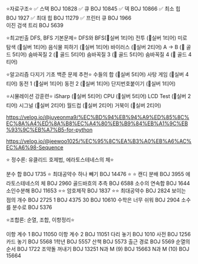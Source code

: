 ⭐자료구조⭐
✅ 스택 BOJ 10828
✅ 큐 BOJ 10845
✅ 덱 BOJ 10866
✅ 최소 힙 BOJ 1927
✅ 최대 힙 BOJ 11279
✅ 프린터 큐 BOJ 1966  
이진 검색 트리 BOJ 5639

⭐최고빈출 DFS, BFS 기본문제⭐
DFS와 BFS(🥈실버 1티어)
전투 (🥈실버 1티어)
미로 탐색 (🥈실버 1티어)
음식물 피하기 (🥈실버 1티어)
바이러스 (🥈실버 2티어)
A → B (🥇 골드 5티어)
숨바꼭질 2 (🥇 골드 5티어)
숨바꼭질 3 (🥇 골드 5티어)
숨바꼭질 4 (🥇 골드 4티어)

⭐알고리즘 다지기 기초 백준 문제 추천⭐
수들의 합 (🥈실버 5티어)
사탕 게임 (🥈실버 4티어)
동전 1 (🥈실버 1티어)
동전 2 (🥈실버 1티어)
단지번호붙이기 (🥈실버 1티어)

⭐시뮬레이션 강훈련⭐
iSharp (🥈실버 5티어)
CPU (🥈실버 5티어)
LCD Test (🥈실버 2티어)
시그널 (🥈실버 2티어)
월드컵 (🥈실버 2티어)
거북이 (🥈실버 2티어)

https://velog.io/@juyeonma9/%EC%BD%94%EB%94%A9%ED%85%8C%EC%8A%A4%ED%8A%B8%EC%A4%80%EB%B9%84%EB%A1%9C%EB%93%9C%EB%A7%B5-for-python

https://velog.io/@jeewoo1025/%EC%95%8C%EA%B3%A0%EB%A6%AC%EC%A6%98-Sequence

⭐ 정수론: 유클리드 호제법, 에라토스테네스의 체⭐

분수 합 BOJ 1735
⭐ 최대공약수 하나 빼기 BOJ 14476 ⭐
⭐ 캔디 분배 BOJ 3955
에라토스테네스의 체 BOJ 2960
골드바흐의 추측 BOJ 6588
소수의 연속합 BOJ 1644
소인수분해 BOJ 11653
⭐⭐ 암호제작 BOJ 1837 ⭐⭐
최대공약수 BOJ 2824
보이는 점의 개수 BOJ 2725
1 BOJ 4375
30 BOJ 10610
수학은 너무 쉬워 BOJ 2904
소수를 분수로 BOJ 5376

⭐조합론: 순열, 조합, 이항정리⭐

이항 계수 1 BOJ 11050
이항 계수 2 BOJ 11051
다리 놓기 BOJ 1010
사전 BOJ 1256
카드 놓기 BOJ 5568
1학년 BOJ 5557
산책 BOJ 5573
출근 경로 BOJ 5569
순열의 순서 BOJ 1722
조약돌 꺼내기 BOJ 13251
N과 M (9) BOJ 15663
N과 M (10) BOJ 15664
